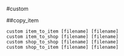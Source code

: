 #custom

##copy_item

	custom item_to_item [filename] [filename]
	custom item_to_shop [filename] [filename]
	custom shop_to_shop [filename] [filename]
	custom shop_to_item [filename] [filename]

##
